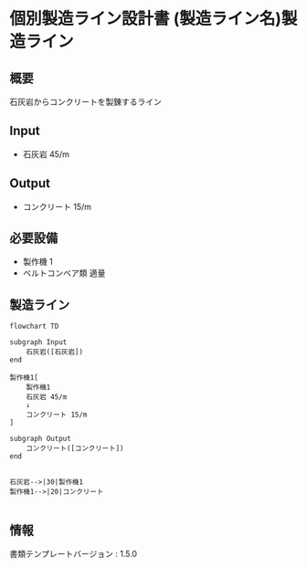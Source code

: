 # 個別製造ライン設計書 (製造ライン名)製造ライン

## 概要
石灰岩からコンクリートを製錬するライン

## Input
- 石灰岩 45/m

## Output
- コンクリート 15/m

## 必要設備
- 製作機 1
- ベルトコンベア類 適量


## 製造ライン
```mermaid
flowchart TD

subgraph Input
    石灰岩([石灰岩])
end

製作機1[
    製作機1
    石灰岩 45/m
    ↓
    コンクリート 15/m
]

subgraph Output
    コンクリート([コンクリート])
end


石灰岩-->|30|製作機1
製作機1-->|20|コンクリート


```

## 情報
書類テンプレートバージョン : 1.5.0
